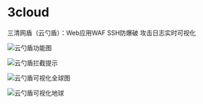 # 3cloud
三清网盾（云勺盾）：Web应用WAF SSH防爆破 攻击日志实时可视化

![云勺盾功能图](https://github.com/MRdoulestar/3cloud/imgs/function.png)

![云勺盾拦截提示](https://github.com/MRdoulestar/3cloud/imgs/alert.png)

![云勺盾可视化全球图](https://github.com/MRdoulestar/3cloud/imgs/map.png)

![云勺盾可视化地球](https://github.com/chenyufeng1991/NewsClient/raw/master/Screenshots/globe.png)
